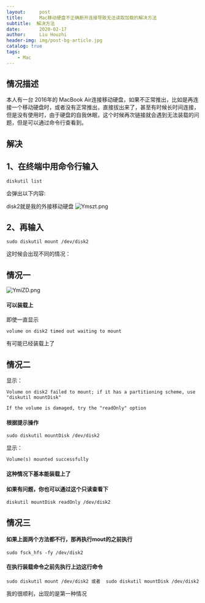 ```yaml
---
layout:     post
title:      Mac移动硬盘不正确断开连接导致无法读取加载的解决方法
subtitle:  解决方法
date:       2020-02-17
author:     Liu Houzhi
header-img: img/post-bg-article.jpg
catalog: true
tags:
    - Mac
---
```


## 情况描述


本人有一台 2016年的 MacBook Air连接移动硬盘，如果不正常推出，比如是再连接一个移动硬盘时，或者没有正常推出，直接拔出来了，甚至有时候长时间连接，但是没有使用时，由于硬盘的自我休眠，这个时候再次链接就会遇到无法装载的问题，但是可以通过命令行查看到。
## 解决

1、在终端中用命令行输入
----------------------------
```
diskutil list
```
会弹出以下内容:

disk2就是我的外接移动硬盘
![Ymszt.png](https://cdn.img.wenhairu.com/images/2020/04/27/Ymszt.png)

2、再输入
----------------------------
```
sudo diskutil mount /dev/disk2
 ```
这时候会出现不同的情况：


情况一
----------------------------
![YmiZD.png](https://cdn.img.wenhairu.com/images/2020/04/27/YmiZD.png)
#### 可以装载上
即使一直显示
```
volume on disk2 timed out waiting to mount
```
有可能已经装载上了


情况二
----------------------------
显示：
```
Volume on disk2 failed to mount; if it has a partitioning scheme, use "diskutil mountDisk"

If the volume is damaged, try the "readOnly" option
```
#### 根据提示操作
```
sudo diskutil mountDisk /dev/disk2
```
显示：
```
Volume(s) mounted successfully
```
#### 这种情况下基本能装载上了

#### 如果有问题，你也可以通过这个只读查看下
```
diskutil mountDisk readOnly /dev/disk2
```

情况三
----------------------------

#### 如果上面两个方法都不行，那再执行mout的之前执行
```
sudo fsck_hfs -fy /dev/disk2
```
#### 在执行装载命令之前先执行上边这行命令
```
sudo diskutil mount /dev/disk2 或者  sudo diskutil mountDisk /dev/disk2
```
我的很顺利，出现的是第一种情况


